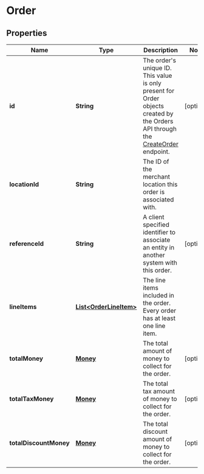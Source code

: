 
# Order

## Properties
Name | Type | Description | Notes
------------ | ------------- | ------------- | -------------
**id** | **String** | The order&#39;s unique ID.  This value is only present for Order objects created by the Orders API through the [CreateOrder](#endpoint-createorder) endpoint. |  [optional]
**locationId** | **String** | The ID of the merchant location this order is associated with. | 
**referenceId** | **String** | A client specified identifier to associate an entity in another system with this order. |  [optional]
**lineItems** | [**List&lt;OrderLineItem&gt;**](OrderLineItem.md) | The line items included in the order. Every order has at least one line item. | 
**totalMoney** | [**Money**](Money.md) | The total amount of money to collect for the order. |  [optional]
**totalTaxMoney** | [**Money**](Money.md) | The total tax amount of money to collect for the order. |  [optional]
**totalDiscountMoney** | [**Money**](Money.md) | The total discount amount of money to collect for the order. |  [optional]



